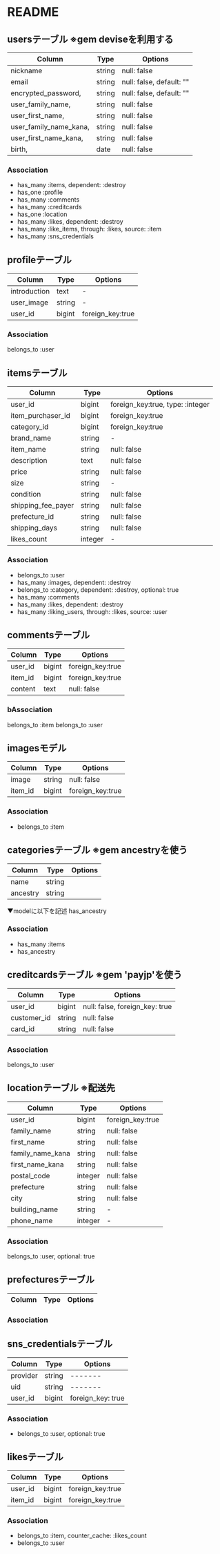 # README

## usersテーブル ※gem deviseを利用する
|Column|Type|Options|
|------|----|-------|
|nickname|string|null: false|
|email|string|null: false, default: ""|  ※devise導入時に自動生成
|encrypted_password,|string|null: false, default: ""|             ※devise導入時に自動生成
|user_family_name,|string|null: false|            
|user_first_name,|string|null: false|         
|user_family_name_kana,|string|null: false|          
|user_first_name_kana,|string|null: false|            
|birth,|date|null: false|            

### Association
- has_many :items, dependent: :destroy
- has_one :profile
- has_many :comments
- has_many :creditcards
- has_one :location
- has_many :likes, dependent: :destroy
- has_many :like_items, through: :likes, source: :item
- has_many :sns_credentials

<!-- ------------------------------------- -->

## profileテーブル
|Column|Type|Options|
|------|----|-------|
|introduction|text| - |
|user_image|string| - |
|user_id|bigint|foreign_key:true|

### Association
belongs_to :user

<!-- ------------------------------------- -->

## itemsテーブル
|Column|Type|Options|
|------|----|-------|
|user_id|bigint|foreign_key:true, type: :integer|
|item_purchaser_id|bigint|foreign_key:true|
|category_id|bigint|foreign_key:true|
|brand_name|string| - |
|item_name|string|null: false|
|description|text|null: false|
|price|string|null: false||
|size|string| - |
|condition|string|null: false|
|shipping_fee_payer|string|null: false|
|prefecture_id|string|null: false|
|shipping_days|string|null: false|
|likes_count|integer| - |

### Association
- belongs_to :user
- has_many :images, dependent: :destroy
- belongs_to :category, dependent: :destroy, optional: true
- has_many :comments
- has_many :likes, dependent: :destroy
- has_many :liking_users, through: :likes, source: :user

<!-- ------------------------------------- -->

## commentsテーブル
|Column|Type|Options|
|------|----|-------|
|user_id|bigint|foreign_key:true|
|item_id|bigint|foreign_key:true|
|content|text|null: false|

### bAssociation
belongs_to :item
belongs_to :user

<!-- ------------------------------------- -->

## imagesモデル
|Column|Type|Options|
|------|----|-------|
|image|string|null: false|
|item_id|bigint|foreign_key:true|

### Association
- belongs_to :item

<!-- ------------------------------------- -->

## categoriesテーブル  ※gem ancestryを使う
|Column|Type|Options|
|------|----|-------|
|name|string|| ※
|ancestry|string|| ※

▼modelに以下を記述
has_ancestry

### Association
- has_many :items
- has_ancestry

<!-- ------------------------------------- -->

## creditcardsテーブル  ※gem 'payjp'を使う
|Column|Type|Options|
|------|----|-------|
|user_id|bigint|null: false, foreign_key: true|
|customer_id|string|null: false|
|card_id|string|null: false|

### Association
belongs_to :user

<!-- ------------------------------------- -->

## locationテーブル  ※配送先
|Column|Type|Options|
|------|----|-------|
|user_id|bigint|foreign_key:true|
|family_name|string|null: false|
|first_name|string|null: false|
|family_name_kana|string|null: false|
|first_name_kana|string|null: false|
|postal_code|integer|null: false|
|prefecture|string|null: false|
|city|string|null: false|
|building_name|string| - |
|phone_name|integer| - |

### Association
belongs_to :user, optional: true

<!-- ------------------------------------- -->

## prefecturesテーブル
|Column|Type|Options|
|------|----|-------|

### Association

<!-- ------------------------------------- -->

## sns_credentialsテーブル
|Column|Type|Options|
|------|----|-------|
|provider|string|-------|
|uid|string|-------|
|user_id|bigint|foreign_key: true|

### Association
- belongs_to :user, optional: true

<!-- ------------------------------------- -->

## likesテーブル
|Column|Type|Options|
|------|----|-------|
|user_id|bigint|foreign_key:true|
|item_id|bigint|foreign_key:true|

### Association
- belongs_to :item, counter_cache: :likes_count
- belongs_to :user